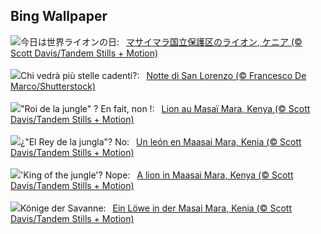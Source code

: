 ## Bing Wallpaper
![](https://www.bing.com/th?id=OHR.WorldLionDay_JA-JP2089324096_UHD.jpg&w=1000)今日は世界ライオンの日:&nbsp;&ensp;[マサイマラ国立保護区のライオン, ケニア (© Scott Davis/Tandem Stills + Motion)](https://www.bing.com/th?id=OHR.WorldLionDay_JA-JP2089324096_UHD.jpg)
<br><br/>
![](https://www.bing.com/th?id=OHR.SanLorenzo_IT-IT6813005251_UHD.jpg&w=1000)Chi vedrà più stelle cadenti?:&nbsp;&ensp;[Notte di San Lorenzo (© Francesco De Marco/Shutterstock)](https://www.bing.com/th?id=OHR.SanLorenzo_IT-IT6813005251_UHD.jpg)
<br><br/>
![](https://www.bing.com/th?id=OHR.WorldLionDay_FR-FR2264324589_UHD.jpg&w=1000)"Roi de la jungle" ? En fait, non !:&nbsp;&ensp;[Lion au Masaï Mara, Kenya (© Scott Davis/Tandem Stills + Motion)](https://www.bing.com/th?id=OHR.WorldLionDay_FR-FR2264324589_UHD.jpg)
<br><br/>
![](https://www.bing.com/th?id=OHR.WorldLionDay_ES-ES6884222096_UHD.jpg&w=1000)¿"El Rey de la jungla"? No:&nbsp;&ensp;[Un león en Maasai Mara, Kenia (© Scott Davis/Tandem Stills + Motion)](https://www.bing.com/th?id=OHR.WorldLionDay_ES-ES6884222096_UHD.jpg)
<br><br/>
![](https://www.bing.com/th?id=OHR.WorldLionDay_EN-GB2950747752_UHD.jpg&w=1000)'King of the jungle'? Nope:&nbsp;&ensp;[A lion in Maasai Mara, Kenya (© Scott Davis/Tandem Stills + Motion)](https://www.bing.com/th?id=OHR.WorldLionDay_EN-GB2950747752_UHD.jpg)
<br><br/>
![](https://www.bing.com/th?id=OHR.WorldLionDay_DE-DE3554846602_UHD.jpg&w=1000)Könige der Savanne:&nbsp;&ensp;[Ein Löwe in der Masai Mara, Kenia (© Scott Davis/Tandem Stills + Motion)](https://www.bing.com/th?id=OHR.WorldLionDay_DE-DE3554846602_UHD.jpg)
<br><br/>
